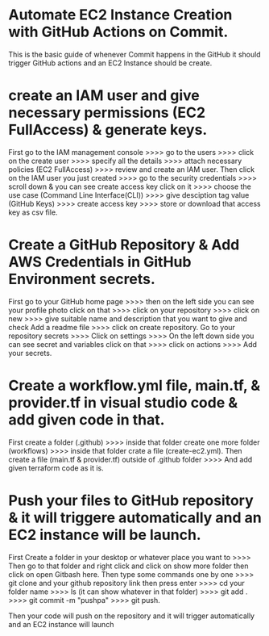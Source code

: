# Automate EC2 Instance Creation with GitHub Actions on Commit.
 
This is the basic guide of whenever Commit happens in the GitHub it should trigger GitHub actions and an EC2 Instance should be create. 


# create an IAM user and give necessary permissions (EC2 FullAccess) & generate keys.

First go to the IAM management console >>>> go to the users >>>> click on the create user >>>> specify all the details >>>> attach necessary policies (EC2 FullAccess) >>>> review and create an IAM user.
Then click on the IAM user you just created >>>> go to the security credentials >>>> scroll down & you can see create access key click on it >>>> choose the use case (Command Line Interface(CLI)) >>>> give desciption tag value (GitHub Keys) >>>> create access key >>>> store or download that access key  as csv file.


# Create a GitHub Repository & Add AWS Credentials in GitHub Environment secrets.

First go to your GitHub home page >>>> then on the left side you can see your profile photo click on that >>>> click on your repository >>>> click on new >>>> give suitable name and description that you want to give and check Add a readme file >>>> click on create repository.
Go to your repository secrets >>>> Click on settings >>>> On the left down side you can see secret and variables click on that >>>> click on actions >>>> Add your secrets.


# Create a workflow.yml file, main.tf, & provider.tf in visual studio code  & add given code in that.

First create a folder (.github) >>>> inside that folder create one more folder (workflows) >>>> inside that folder crate a file (create-ec2.yml).
Then create a file (main.tf & provider.tf) outside of .github folder >>>> And add given terraform code as it is.


# Push your files to GitHub repository & it will triggere automatically and an EC2 instance will be launch.

First Create a folder in your desktop or whatever place you want to >>>> Then go to that folder and right click and click on show more folder then click on open Gitbash here.
Then type some commands one by one >>>> git clone and your github repository link then press enter >>>> cd your folder name >>>> ls (it can show whatever in that folder) >>>> git add . >>>> git commit -m "pushpa" >>>> git push.

 Then your code will push on the repository and it will trigger automatically and an EC2 instance will launch 
